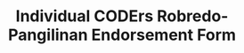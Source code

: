 ---
title: Individual CODErs Robredo-Pangilinan Endorsement Form
redirect_to: https://forms.gle/yL1MtwruvmVftPeJ8
redirect_from: 
  - /CODELeniKikoEndorsement
  - /codelenikikoendorsement
---